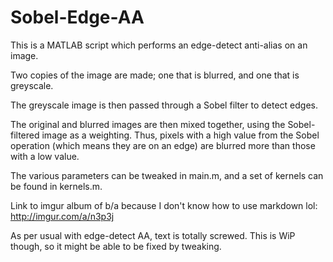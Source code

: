# Sobel-Edge-AA

This is a MATLAB script which performs an edge-detect anti-alias on an image.

Two copies of the image are made; one that is blurred, and one that is greyscale.

The greyscale image is then passed through a Sobel filter to detect edges.

The original and blurred images are then mixed together, using the Sobel-filtered image as a weighting. Thus, pixels with a high value from the Sobel operation (which means they are on an edge) are blurred more than those with a low value.

The various parameters can be tweaked in main.m, and a set of kernels can be found in kernels.m.

Link to imgur album of b/a because I don't know how to use markdown lol: http://imgur.com/a/n3p3j

As per usual with edge-detect AA, text is totally screwed. This is WiP though, so it might be able to be fixed by tweaking.
